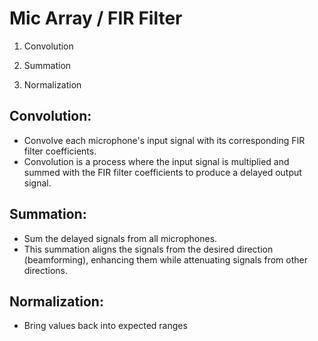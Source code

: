 # Mic Array / FIR Filter

1. Convolution


2. Summation


3. Normalization

   
## Convolution:
 * Convolve each microphone's input signal with its corresponding FIR filter coefficients.
 * Convolution is a process where the input signal is multiplied and summed with the FIR filter coefficients to produce a delayed output signal.

## Summation:
 * Sum the delayed signals from all microphones.
 * This summation aligns the signals from the desired direction (beamforming), enhancing them while attenuating signals from other directions.

## Normalization:
 * Bring values back into expected ranges









